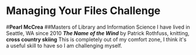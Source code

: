 # Managing Your Files Challenge
#**Pearl McCrea**
##Masters of Library and Information Science
I have lived in Seattle, WA since 2010
__*The Name of the Wind*__ by Patrick Rothfuss, knitting, **cross country skiing**
This is completely out of my comfort zone, I think it's a useful skill to have so I am challenging myself. 